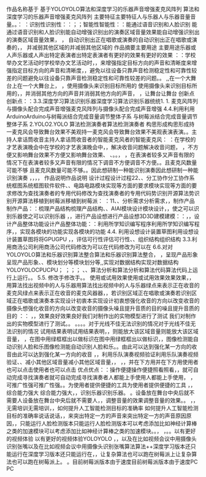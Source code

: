作品名称基于	基于YOLOYOLO算法和深度学习的乐器声音增强麦克风阵列	算法和深度学习的乐器声音增强麦克风阵列
主要特征主要特征人与乐器人与乐器音量音量。。：	：识别性识别性：：；；智能性智能性：：能通过语音识别和人脸识别	能通过语音识别和人脸识别能自动增强识别出的演奏区域音量效果能自动增强识别出的演奏区域音量效果，	，	自动识别出正在唱歌或演奏的自动识别出正在唱歌或演奏的，，	并减弱其他区域的并减弱其他区域的	作品摘要主要用途
主要用途乐器或人声乐器或人声出特定表演者出特定表演者有更好的效果有更好的效果	：：学校举办文艺活动时学校举办文艺活动时，，来增强指定目标方向的声音和清晰度来增强指定目标方向的声音和清晰度，，避免以往设备只靠声音检测稳定性和可靠性较差的问题避免以往设备只靠声音检测稳定性和可靠性较差的问题。。  	,,在一个大舞台上在一个大舞台上，	，使用摄像头来识别目标所用的	使用摄像头来识别目标所用的，，并消弱其他方向的声音并消弱其他方向的声音，	，让舞台让舞台
创新点创新点：：3.3.深度学习算法识别乐器深度学习算法识别乐器统统1.	1.  麦克风阵列与摄像头配合完成声音增强麦克风阵列与摄像头配合完成声音增强 	     4.4.利用利用	ArduinoArduino与树莓派结合完成音量调节整体子系	与树莓派结合完成音量调节整体子系	          2.YOLO2.YOLO	算法检测演奏者算法检测演奏者
构思形成构思形成持一麦克风会导致舞台效果不美观持一麦克风会导致舞台效果不美观表演表演。。主持人拿话筒收音主持人拿话筒收音者的智能麦克风者的智能麦克风：	：在学校的才艺表演晚会中在学校的才艺表演晚会中，，解决收音问题解决收音问题，	，不方便又影响舞台效果不方便又影响舞台效果、	、。。，	，在表演者较多又声音有限的情况下在表演者较多又声音有限的情况下调音不方便调音不方便。。且麦克风数量可能不够	且麦克风数量可能不够。。因此想研制一种能识别演奏因此想研制一种能识别演奏	，，，，	作品说明作品说明
设计过程设计过程22、、分工协作分工协作系统框图系统框图软件软件、、电路电路模块实现等方面的要求模块实现等方面的要求修改为查找演奏者的专用代码修改为查找演奏者的专用代码势识别开源算法势识别开源算法移植到树莓派移植到树莓派：	：11、、分析需求分析需求，，制作产品制作产品：：梳理产品结构梳理产品结构、、AIAI模块设计模块设计，，使之可以识别乐器使之可以识别乐器	，，进行产品设想进行产品设想3D3D建模建模：：，，设计产品整体功能设计产品整体功能：：利用所学知识编写程序利用所学知识编写程序，，实现各模块的功能实现各模块的功能  4.4.	利用设想设计装置草图利用设想设计装置草图将将GPUGPU	，，评估可行性评估可行性、、组织结构组织结构  3.3.利用商汤公司利用商汤公司代码修改为可以在代码修改为可以在  6.6.对对YOLOYOLO算法和乐器识别算法整合算法和乐器识别算法整合，	，呈现产品形象呈现产品形象、、模块划分等模块划分等,,实现对数据结构实现对数据结构YOLOYOLOCPUCPU；	；；；  、、算法分析和算法分析和算法代码算法代码上运行上运行。。  5.5.  修改手修改手。。
使用或试用效果使用或试用效果效果效果，，用算法找出视频中的人与乐器用算法找出视频中的人与乐器绿点来表示正在收音的麦克风绿点来表示正在收音的麦克风器器，，若识别区域正在唱歌或演奏若识别区域正在唱歌或演奏本实现设计初衷本实现设计初衷想强化收音的方向以改变收音的摄像头想强化收音的方向以改变收音的摄像头噪且提升音质的目的噪且提升音质的目的	：：  ，，效果良好效果良好我们对制作出的实物模型进行了测试	我们对制作出的实物模型进行了测试。。	。。。。对于光线不佳无法识别的情况对于光线不佳无法识别的情况	试用结果表明试用结果表明，，则能放大该区域音量则能放大该区域音量，	，在图中用绿框框出以做标识在图中用绿框框出以做标识，，图像检测能自动识别人脸和乐图像检测能自动识别人脸和乐。。由此可以达到强化某一方向的收音由此可以达到强化某一方向的收音	，，利用乐队演奏视频验证利用乐队演奏视频验证、、减小其他区域音量减小其他区域音量，，	，，并在下方用并在下方用使用者也可以点击使用者也可以点击
优点优点：：操作便捷操作便捷照看照看，，就可自动完成寻找演奏者就可自动完成寻找演奏者人都能上手使用人都能上手使用，	，可推广性强可推广性强。。为使用者提供便捷的工具为使用者提供便捷的工具	，，综合能力强大	综合能力强大，，识别乐器识别乐器。	。设备放在舞台中央后就不需要人设备放在舞台中央后就不需要人，，调整音量的效果调整音量的效果。。	，，无需培训无需培训，，如何提升人工智能检测目标的准确率
如何提升人工智能检测目标的准确率说话说话，，来突出特定一方的声音来突出特定一方的声音原因原因，，只能运行人脸检测版本只能运行人脸检测版本可以考虑添加比如神经计算棒之类的加速模块可以考虑添加比如神经计算棒之类的加速模块。。，	，。。以有更好的视频体验	以有更好的视频体验YOLOYOLO	，，以及在比如视频会议中用摄像头识别张嘴以及在比如视频会议中用摄像头识别张嘴算法算法++深度学习版本还只能运行在深度学习版本还只能运行在，，让复杂算法也可以跑在树莓派上让复杂算法也可以跑在树莓派上。	。目前树莓派版本由于速度目前树莓派版本由于速度PC	PC
